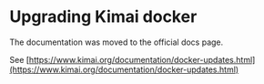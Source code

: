 # Upgrading Kimai docker

The documentation was moved to the official docs page.

See [https://www.kimai.org/documentation/docker-updates.html](https://www.kimai.org/documentation/docker-updates.html)

